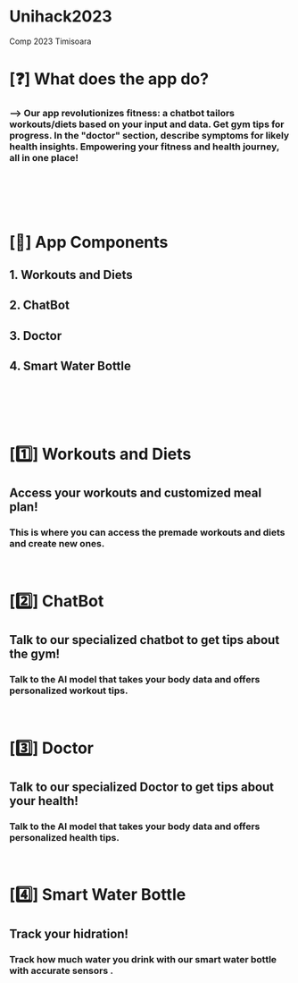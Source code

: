 # Unihack2023
Comp 2023 Timisoara

<h1>[❓] What does the app do? </h1>

<h3>
    --> Our app revolutionizes fitness: a chatbot tailors workouts/diets based on your input and data.
Get gym tips for progress. In the "doctor" section, describe symptoms for likely health insights. 
Empowering your fitness and health journey, all in one place!
</h3>

<br><br><br><br>
<h1> [📄] App Components </h1>

<h2>1. Workouts and Diets</h2>

<h2>2. ChatBot</h2>

<h2>3. Doctor</h2>

<h2>4. Smart Water Bottle</h2>

<br><br><br><br>

<h1> [1️⃣] Workouts and Diets </h1>
<h2>Access your workouts and customized meal plan!</h2>
<h3>This is where you can access the premade workouts and diets and create new ones.</h3>

<br>

<h1>[2️⃣] ChatBot </h1>
<h2>Talk to our specialized chatbot to get tips about the gym!</h2>
<h3>Talk to the AI model that takes your body data and offers personalized workout tips.</h3>

<br>
<h1>[3️⃣] Doctor </h1>
<h2>Talk to our specialized Doctor to get tips about your health!</h2>
<h3>Talk to the AI model that takes your body data and offers personalized health tips.</h3>

<br>
<h1>[4️⃣] Smart Water Bottle </h1>
<h2>Track your hidration!</h2>
<h3>Track how much water you drink with our smart water bottle with accurate sensors .</h3>
